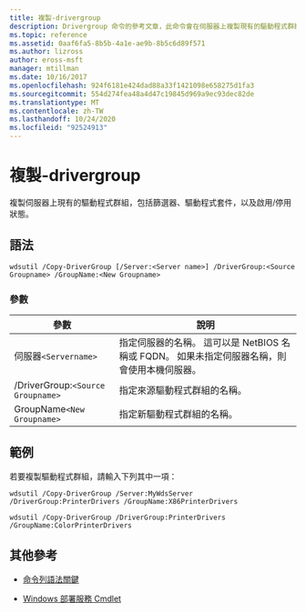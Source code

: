 ```yaml
---
title: 複製-drivergroup
description: Drivergroup 命令的參考文章，此命令會在伺服器上複製現有的驅動程式群組，包括篩選器、驅動程式套件和啟用/停用狀態。
ms.topic: reference
ms.assetid: 0aaf6fa5-8b5b-4a1e-ae9b-8b5c6d89f571
ms.author: lizross
author: eross-msft
manager: mtillman
ms.date: 10/16/2017
ms.openlocfilehash: 924f6181e424dad88a33f1421098e658275d1fa3
ms.sourcegitcommit: 554d274fea48a4d47c19845d969a9ec93dec82de
ms.translationtype: MT
ms.contentlocale: zh-TW
ms.lasthandoff: 10/24/2020
ms.locfileid: "92524913"
---
```

# <a name="copy-drivergroup"></a>複製-drivergroup

複製伺服器上現有的驅動程式群組，包括篩選器、驅動程式套件，以及啟用/停用狀態。

## <a name="syntax"></a>語法

```
wdsutil /Copy-DriverGroup [/Server:<Server name>] /DriverGroup:<Source Groupname> /GroupName:<New Groupname>
```

### <a name="parameters"></a>參數

| 參數 | 說明 |
|--|--|
| 伺服器`<Servername>` | 指定伺服器的名稱。 這可以是 NetBIOS 名稱或 FQDN。 如果未指定伺服器名稱，則會使用本機伺服器。 |
| /DriverGroup:`<Source Groupname>` | 指定來源驅動程式群組的名稱。 |
| GroupName`<New Groupname>` | 指定新驅動程式群組的名稱。 |

## <a name="examples"></a>範例

若要複製驅動程式群組，請輸入下列其中一項：

```
wdsutil /Copy-DriverGroup /Server:MyWdsServer /DriverGroup:PrinterDrivers /GroupName:X86PrinterDrivers
```

```
wdsutil /Copy-DriverGroup /DriverGroup:PrinterDrivers /GroupName:ColorPrinterDrivers
```

## <a name="additional-references"></a>其他參考

- [命令列語法關鍵](command-line-syntax-key.md)

- [Windows 部署服務 Cmdlet](/powershell/module/wds)
